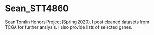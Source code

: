 # Sean_STT4860
Sean Tomlin Honors Project (Spring 2020).
I post cleaned datasets from TCGA for further analysis. I also provide lists of selected genes.
